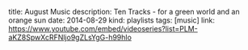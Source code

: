 title: August Music
description: Ten Tracks - for a green world and an orange sun
date: 2014-08-29
kind: playlists
tags: [music]
link: https://www.youtube.com/embed/videoseries?list=PLM-aKZ8SpwXcRFNljo9gZLsYgG-h99hlo
